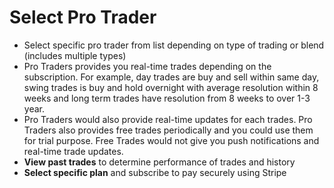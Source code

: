 # **Select Pro Trader**
- Select specific pro trader from list depending on type of trading or blend (includes multiple types)
- Pro Traders provides you real-time trades depending on the subscription. For example, day trades are buy and sell within same day, swing trades is buy and hold overnight with average resolution within 8 weeks and long term trades have resolution from 8 weeks to over 1-3 year.
- Pro Traders would also provide real-time updates for each trades. Pro Traders also provides free trades periodically and you could use them for trial purpose. Free Trades would not give you push notifications and real-time trade updates.
- **View past trades** to determine performance of trades and history
- **Select specific plan** and subscribe to pay securely using Stripe
